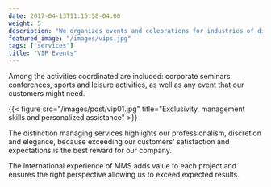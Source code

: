 ```yaml
---
date: 2017-04-13T11:15:58-04:00
weight: 5
description: "We organizes events and celebrations for industries of different sectors operating in several countries."
featured_image: "/images/vips.jpg"
tags: ["services"]
title: "VIP Events"
---
```


Among the activities coordinated are included: corporate seminars, conferences, sports and leisure activities, as well as any event that our customers might need.

{{< figure src="/images/post/vip01.jpg" title="Exclusivity, management skills and personalized assistance" >}}

The distinction managing services highlights our professionalism, discretion and elegance, because exceeding our customers' satisfaction and expectations is the best reward for our company.

The international experience of MMS adds value to each project and ensures the right perspective allowing us to
exceed expected results.

